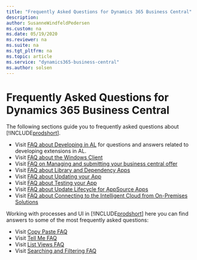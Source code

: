 ```yaml
---
title: "Frequently Asked Questions for Dynamics 365 Business Central"
description: 
author: SusanneWindfeldPedersen
ms.custom: na
ms.date: 05/19/2020
ms.reviewer: na
ms.suite: na
ms.tgt_pltfrm: na
ms.topic: article
ms.service: "dynamics365-business-central"
ms.author: solsen
---
```


# Frequently Asked Questions for Dynamics 365 Business Central

The following sections guide you to frequently asked questions about [!INCLUDE[prodshort](../developer/includes/prodshort.md)].

- Visit [FAQ about Developing in AL](developer/devenv-dev-faq.md) for questions and answers related to developing extensions in AL.
- Visit [FAQ about the Windows Client](faq-win-cli.md)
- Visit [FAQ on Managing and submitting your business central offer](developer/app-faq-offer.md)
- Visit [FAQ about Library and Dependency Apps](developer/app-faq-dependencies-libraries.md)
- Visit [FAQ about Updating your App](developer/app-faq-update.md)
- Visit [FAQ about Testing your App](developer/app-faq-test.md)
- Visit [FAQ about Update Lifecycle for AppSource Apps](developer/devenv-update-app-life-cycle-faq.md)
- Visit [FAQ about Connecting to the Intelligent Cloud from On-Premises Solutions](administration/faq-intelligent-cloud.md)

Working with processes and UI in [!INCLUDE[prodshort](../developer/includes/prodshort.md)] here you can find answers to some of the most frequently asked questions:

- Visit [Copy Paste FAQ](/dynamics365/business-central/ui-copy-paste)
- Visit [Tell Me FAQ](/dynamics365/business-central/ui-search-faq)
- Visit [List Views FAQ](/dynamics365/business-central/ui-views-faq)
- Visit [Searching and Filtering FAQ](/dynamics365/business-central/ui-search-filter-faq)